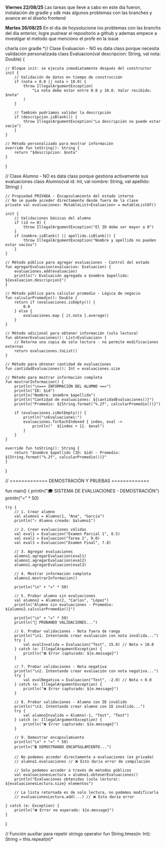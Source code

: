 **Viernes 22/08/25**
Las tareas que lleve a cabo en este dia fueron, instalación de gradle y sdk más algunos problemas con las branches y avance en el diseño frontend

**Martes 26/08/25**
En el dia de hoysolucione los problemas con las branchs del dia anterior, logre pushear el repositorio a github y ademas empece a investigar el metodo que menciono el profe en la issue

charla con gradle
*// Clase Evaluacion - NO es data class porque necesita validación personalizada
class Evaluacion(val descripcion: String, val nota: Double) {
    
    // Bloque init: se ejecuta inmediatamente después del constructor
    init {
        // Validación de datos en tiempo de construcción
        if (nota < 0.0 || nota > 10.0) {
            throw IllegalArgumentException(
                "La nota debe estar entre 0.0 y 10.0. Valor recibido: $nota"
            )
        }
        
        // También podríamos validar la descripción
        if (descripcion.isBlank()) {
            throw IllegalArgumentException("La descripción no puede estar vacía")
        }
    }
    
    // Método personalizado para mostrar información
    override fun toString(): String {
        return "$descripcion: $nota"
    }
}

// Clase Alumno - NO es data class porque gestiona activamente sus evaluaciones
class Alumno(val id: Int, val nombre: String, val apellido: String) {
    
    // Propiedad PRIVADA - Encapsulamiento del estado interno
    // No se puede acceder directamente desde fuera de la clase
    private val evaluaciones: MutableList<Evaluacion> = mutableListOf()
    
    init {
        // Validaciones básicas del alumno
        if (id <= 0) {
            throw IllegalArgumentException("El ID debe ser mayor a 0")
        }
        if (nombre.isBlank() || apellido.isBlank()) {
            throw IllegalArgumentException("Nombre y apellido no pueden estar vacíos")
        }
    }
    
    // Método público para agregar evaluaciones - Control del estado
    fun agregarEvaluacion(evaluacion: Evaluacion) {
        evaluaciones.add(evaluacion)
        println("✓ Evaluación agregada a $nombre $apellido: ${evaluacion.descripcion}")
    }
    
    // Método público para calcular promedio - Lógica de negocio
    fun calcularPromedio(): Double {
        return if (evaluaciones.isEmpty()) {
            0.0
        } else {
            evaluaciones.map { it.nota }.average()
        }
    }
    
    // Método adicional para obtener información (solo lectura)
    fun obtenerEvaluaciones(): List<Evaluacion> {
        // Retorna una copia de solo lectura - no permite modificaciones externas
        return evaluaciones.toList()
    }
    
    // Método para obtener cantidad de evaluaciones
    fun cantidadEvaluaciones(): Int = evaluaciones.size
    
    // Método para mostrar información completa
    fun mostrarInformacion() {
        println("\n=== INFORMACIÓN DEL ALUMNO ===")
        println("ID: $id")
        println("Nombre: $nombre $apellido")
        println("Cantidad de evaluaciones: ${cantidadEvaluaciones()}")
        println("Promedio: ${String.format("%.2f", calcularPromedio())}")
        
        if (evaluaciones.isNotEmpty()) {
            println("\nEvaluaciones:")
            evaluaciones.forEachIndexed { index, eval ->
                println("  ${index + 1}. $eval")
            }
        }
    }
    
    override fun toString(): String {
        return "$nombre $apellido (ID: $id) - Promedio: ${String.format("%.2f", calcularPromedio())}"
    }
}

// ============= DEMOSTRACIÓN Y PRUEBAS =============

fun main() {
    println("🎓 SISTEMA DE EVALUACIONES - DEMOSTRACIÓN")
    println("=" * 50)
    
    try {
        // 1. Crear alumno
        val alumno1 = Alumno(1, "Ana", "García")
        println("✓ Alumno creado: $alumno1")
        
        // 2. Crear evaluaciones válidas
        val eval1 = Evaluacion("Examen Parcial 1", 8.5)
        val eval2 = Evaluacion("Tarea 1", 9.0)
        val eval3 = Evaluacion("Examen Final", 7.8)
        
        // 3. Agregar evaluaciones
        alumno1.agregarEvaluacion(eval1)
        alumno1.agregarEvaluacion(eval2)
        alumno1.agregarEvaluacion(eval3)
        
        // 4. Mostrar información completa
        alumno1.mostrarInformacion()
        
        println("\n" + "=" * 50)
        
        // 5. Probar alumno sin evaluaciones
        val alumno2 = Alumno(2, "Carlos", "López")
        println("Alumno sin evaluaciones - Promedio: ${alumno2.calcularPromedio()}")
        
        println("\n" + "=" * 50)
        println("🧪 PROBANDO VALIDACIONES...")
        
        // 6. Probar validaciones - Nota fuera de rango
        println("\n1. Intentando crear evaluación con nota inválida...")
        try {
            val evalInvalida = Evaluacion("Test", 15.0) // Nota > 10.0
        } catch (e: IllegalArgumentException) {
            println("❌ Error capturado: ${e.message}")
        }
        
        // 7. Probar validaciones - Nota negativa
        println("\n2. Intentando crear evaluación con nota negativa...")
        try {
            val evalNegativa = Evaluacion("Test", -2.0) // Nota < 0.0
        } catch (e: IllegalArgumentException) {
            println("❌ Error capturado: ${e.message}")
        }
        
        // 8. Probar validaciones - Alumno con ID inválido
        println("\n3. Intentando crear alumno con ID inválido...")
        try {
            val alumnoInvalido = Alumno(-1, "Test", "Test")
        } catch (e: IllegalArgumentException) {
            println("❌ Error capturado: ${e.message}")
        }
        
        // 9. Demostrar encapsulamiento
        println("\n" + "=" * 50)
        println("🔒 DEMOSTRANDO ENCAPSULAMIENTO...")
        
        // No podemos acceder directamente a evaluaciones (es privada)
        // alumno1.evaluaciones // ❌ Esto daría error de compilación
        
        // Solo podemos acceder a través de métodos públicos
        val evaluacionesLectura = alumno1.obtenerEvaluaciones()
        println("Evaluaciones obtenidas (solo lectura): ${evaluacionesLectura.size} elementos")
        
        // La lista retornada es de solo lectura, no podemos modificarla
        // evaluacionesLectura.add(...) // ❌ Esto daría error
        
    } catch (e: Exception) {
        println("❌ Error no esperado: ${e.message}")
    }
}

// Función auxiliar para repetir strings
operator fun String.times(n: Int): String = this.repeat(n)*